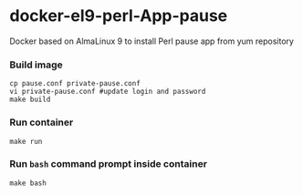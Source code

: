 # docker-el9-perl-App-pause

Docker based on AlmaLinux 9 to install Perl pause app from yum repository

### Build image

```
cp pause.conf private-pause.conf
vi private-pause.conf #update login and password
make build
```

### Run container

```
make run
```

### Run `bash` command prompt inside container

```
make bash
```
